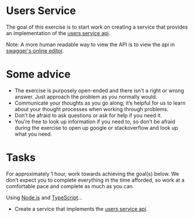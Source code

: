 # Users Service

The goal of this exercise is to start work on creating a service that provides an implementation of the [users service api](./api/users-service.yaml).

Note: A more human readable way to view the API is to view the api in [swagger's online editor](https://editor.swagger.io/?url=https://raw.githubusercontent.com/NuclearRedeye/api-provider/master/api/users-service.yaml).

# Some advice
- The exercise is purposely open-ended and there isn't a right or wrong answer. Just approach the problem as you normally would.
- Communicate your thoughts as you go along, it’s helpful for us to learn about your thought processes when working through problems.
- Don’t be afraid to ask questions or ask for help if you need it.
- You’re free to look up information if you need to, so don’t be afraid during the exercise to open up google or stackoverflow and look up what you need.

# Tasks
For approximately 1 hour, work towards achieving the goal(s) below. We don’t expect you to complete everything in the time afforded, so work at a comfortable pace and complete as much as you can.

Using [Node.js](https://nodejs.org/en/) and [TypeScript](https://www.typescriptlang.org/)...

- Create a service that implements the [users service api](./api/users-service.yaml).

